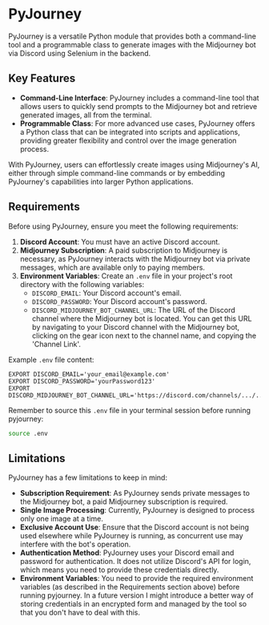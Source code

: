 # PyJourney

PyJourney is a versatile Python module that provides both a command-line tool and a programmable class to generate images with the Midjourney bot via Discord using Selenium in the backend.

## Key Features

- **Command-Line Interface**: PyJourney includes a command-line tool that allows users to quickly send prompts to the Midjourney bot and retrieve generated images, all from the terminal.
- **Programmable Class**: For more advanced use cases, PyJourney offers a Python class that can be integrated into scripts and applications, providing greater flexibility and control over the image generation process.

With PyJourney, users can effortlessly create images using Midjourney's AI, either through simple command-line commands or by embedding PyJourney's capabilities into larger Python applications.

## Requirements

Before using PyJourney, ensure you meet the following requirements:

1. **Discord Account**: You must have an active Discord account.
2. **Midjourney Subscription**: A paid subscription to Midjourney is necessary, as PyJourney interacts with the Midjourney bot via private messages, which are available only to paying members.
3. **Environment Variables**: Create an `.env` file in your project's root directory with the following variables:
    - `DISCORD_EMAIL`: Your Discord account's email.
    - `DISCORD_PASSWORD`: Your Discord account's password.
    - `DISCORD_MIDJOURNEY_BOT_CHANNEL_URL`: The URL of the Discord channel where the Midjourney bot is located. You can get this URL by navigating to your Discord channel with the Midjourney bot, clicking on the gear icon next to the channel name, and copying the 'Channel Link'.

Example `.env` file content:
```env
EXPORT DISCORD_EMAIL='your_email@example.com'
EXPORT DISCORD_PASSWORD='yourPassword123'
EXPORT DISCORD_MIDJOURNEY_BOT_CHANNEL_URL='https://discord.com/channels/.../...'
```

Remember to source this `.env` file in your terminal session before running pyjourney:

```bash
source .env
```


## Limitations

PyJourney has a few limitations to keep in mind:

- **Subscription Requirement**: As PyJourney sends private messages to the Midjourney bot, a paid Midjourney subscription is required.
- **Single Image Processing**: Currently, PyJourney is designed to process only one image at a time.
- **Exclusive Account Use**: Ensure that the Discord account is not being used elsewhere while PyJourney is running, as concurrent use may interfere with the bot's operation.
- **Authentication Method**: PyJourney uses your Discord email and password for authentication. It does not utilize Discord's API for login, which means you need to provide these credentials directly.
- **Environment Variables**: You need to provide the required environment variables (as described in the Requirements section above) before running pyjourney. In a future version I might introduce a better way of storing credentials in an encrypted form and managed by the tool so that you don't have to deal with this.
